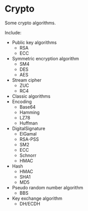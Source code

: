 # Crypto
Some crypto algorithms.

Include:
- Public key algorithms
  - RSA
  - ECC
- Symmetric encryption algorithm
  - SM4
  - DES
  - AES
- Stream cipher
  - ZUC
  - RC4
- Classic algorithms
- Encoding
  - Base64
  - Hamming
  - LZ78
  - Huffman
- DigitalSignature
  - ElGamal
  - RSA-PSS
  - SM2
  - ECC
  - Schnorr
  - HMAC
- Hash
  - HMAC
  - SHA1
  - MD5
- Pseudo random number algorithm
  - BBS
- Key exchange algorithm
  - DH/ECDH
